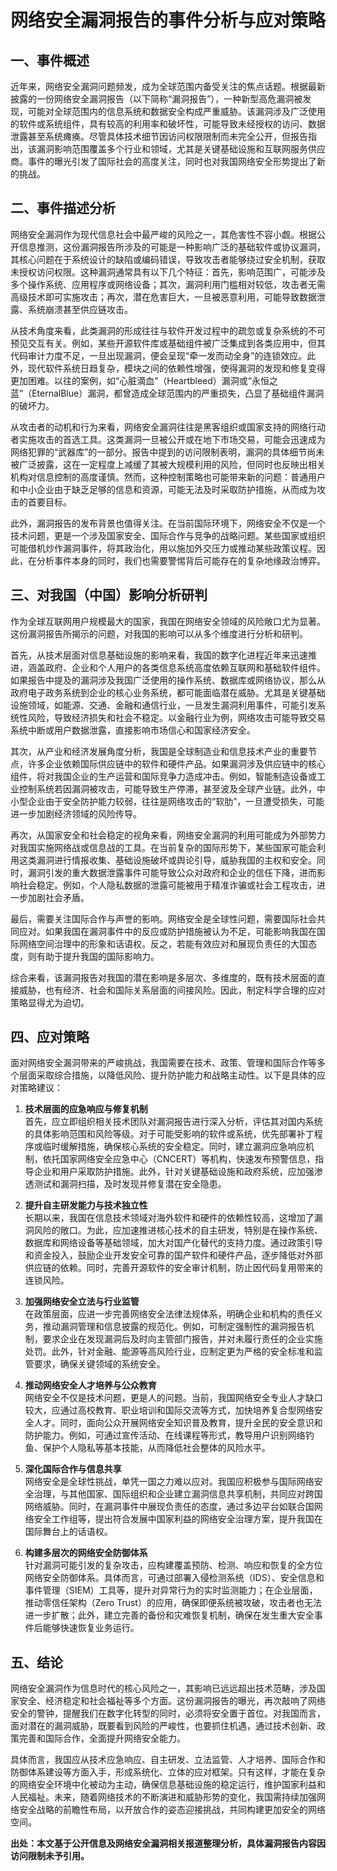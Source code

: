 # 网络安全漏洞报告的事件分析与应对策略

## 一、事件概述

近年来，网络安全漏洞问题频发，成为全球范围内备受关注的焦点话题。根据最新披露的一份网络安全漏洞报告（以下简称“漏洞报告”），一种新型高危漏洞被发现，可能对全球范围内的信息系统和数据安全构成严重威胁。该漏洞涉及广泛使用的软件或系统组件，具有较高的利用率和破坏性，可能导致未经授权的访问、数据泄露甚至系统瘫痪。尽管具体技术细节因访问权限限制而未完全公开，但报告指出，该漏洞影响范围覆盖多个行业和领域，尤其是关键基础设施和互联网服务供应商。事件的曝光引发了国际社会的高度关注，同时也对我国网络安全形势提出了新的挑战。

## 二、事件描述分析

网络安全漏洞作为现代信息社会中最严峻的风险之一，其危害性不容小觑。根据公开信息推测，这份漏洞报告所涉及的可能是一种影响广泛的基础软件或协议漏洞，其核心问题在于系统设计的缺陷或编码错误，导致攻击者能够绕过安全机制，获取未授权访问权限。这种漏洞通常具有以下几个特征：首先，影响范围广，可能涉及多个操作系统、应用程序或网络设备；其次，漏洞利用门槛相对较低，攻击者无需高级技术即可实施攻击；再次，潜在危害巨大，一旦被恶意利用，可能导致数据泄露、系统崩溃甚至供应链攻击。

从技术角度来看，此类漏洞的形成往往与软件开发过程中的疏忽或复杂系统的不可预见交互有关。例如，某些开源软件库或基础组件被广泛集成到各类应用中，但其代码审计力度不足，一旦出现漏洞，便会呈现“牵一发而动全身”的连锁效应。此外，现代软件系统日趋复杂，模块之间的依赖性增强，使得漏洞的发现和修复变得更加困难。以往的案例，如“心脏滴血”（Heartbleed）漏洞或“永恒之蓝”（EternalBlue）漏洞，都曾造成全球范围内的严重损失，凸显了基础组件漏洞的破坏力。

从攻击者的动机和行为来看，网络安全漏洞往往是黑客组织或国家支持的网络行动者实施攻击的首选工具。这类漏洞一旦被公开或在地下市场交易，可能会迅速成为网络犯罪的“武器库”的一部分。报告中提到的访问限制表明，漏洞的具体细节尚未被广泛披露，这在一定程度上减缓了其被大规模利用的风险，但同时也反映出相关机构对信息控制的高度谨慎。然而，这种控制策略也可能带来新的问题：普通用户和中小企业由于缺乏足够的信息和资源，可能无法及时采取防护措施，从而成为攻击的首要目标。

此外，漏洞报告的发布背景也值得关注。在当前国际环境下，网络安全不仅是一个技术问题，更是一个涉及国家安全、国际合作与竞争的战略问题。某些国家或组织可能借机炒作漏洞事件，将其政治化，用以施加外交压力或推动某些政策议程。因此，在分析事件本身的同时，我们也需要警惕背后可能存在的复杂地缘政治博弈。

## 三、对我国（中国）影响分析研判

作为全球互联网用户规模最大的国家，我国在网络安全领域的风险敞口尤为显著。这份漏洞报告所揭示的问题，对我国的影响可以从多个维度进行分析和研判。

首先，从技术层面对信息基础设施的影响来看，我国的数字化进程近年来迅速推进，涵盖政府、企业和个人用户的各类信息系统高度依赖互联网和基础软件组件。如果报告中提及的漏洞涉及我国广泛使用的操作系统、数据库或网络协议，那么从政府电子政务系统到企业的核心业务系统，都可能面临潜在威胁。尤其是关键基础设施领域，如能源、交通、金融和通信行业，一旦发生漏洞利用事件，可能引发系统性风险，导致经济损失和社会不稳定。以金融行业为例，网络攻击可能导致交易系统中断或用户数据泄露，直接影响市场信心和国家经济安全。

其次，从产业和经济发展角度分析，我国是全球制造业和信息技术产业的重要节点，许多企业依赖国际供应链中的软件和硬件产品。如果漏洞涉及供应链中的核心组件，将对我国企业的生产运营和国际竞争力造成冲击。例如，智能制造设备或工业控制系统若因漏洞被攻击，可能导致生产停滞，甚至波及全球产业链。此外，中小型企业由于安全防护能力较弱，往往是网络攻击的“软肋”，一旦遭受损失，可能进一步加剧经济领域的风险传导。

再次，从国家安全和社会稳定的视角来看，网络安全漏洞的利用可能成为外部势力对我国实施网络战或信息战的工具。在当前复杂的国际形势下，某些国家可能会利用这类漏洞进行情报收集、基础设施破坏或舆论引导，威胁我国的主权和安全。同时，漏洞引发的重大数据泄露事件可能导致公众对政府和企业的信任下降，进而影响社会稳定。例如，个人隐私数据的泄露可能被用于精准诈骗或社会工程攻击，进一步加剧社会矛盾。

最后，需要关注国际合作与声誉的影响。网络安全是全球性问题，需要国际社会共同应对。如果我国在漏洞事件中的反应或防护措施被认为不足，可能影响我国在国际网络空间治理中的形象和话语权。反之，若能有效应对和展现负责任的大国态度，则有助于提升我国的国际影响力。

综合来看，该漏洞报告对我国的潜在影响是多层次、多维度的，既有技术层面的直接威胁，也有经济、社会和国际关系层面的间接风险。因此，制定科学合理的应对策略显得尤为迫切。

## 四、应对策略

面对网络安全漏洞带来的严峻挑战，我国需要在技术、政策、管理和国际合作等多个层面采取综合措施，以降低风险、提升防护能力和战略主动性。以下是具体的应对策略建议：

1. **技术层面的应急响应与修复机制**  
   首先，应立即组织相关技术团队对漏洞报告进行深入分析，评估其对国内系统的具体影响范围和风险等级。对于可能受影响的软件或系统，优先部署补丁程序或临时缓解措施，确保核心系统的安全稳定。同时，建立漏洞应急响应机制，依托国家网络安全应急中心（CNCERT）等机构，快速发布预警信息，指导企业和用户采取防护措施。此外，针对关键基础设施和政府系统，应加强渗透测试和漏洞扫描，及时发现并修复潜在安全隐患。

2. **提升自主研发能力与技术独立性**  
   长期以来，我国在信息技术领域对海外软件和硬件的依赖性较高，这增加了漏洞风险的敞口。为此，应加速推进核心技术的自主研发，特别是在操作系统、数据库和网络设备等基础领域，加大对国产化替代的支持力度。通过政策引导和资金投入，鼓励企业开发安全可靠的国产软件和硬件产品，逐步降低对外部供应链的依赖。同时，完善开源软件的安全审计机制，防止因代码复用带来的连锁风险。

3. **加强网络安全立法与行业监管**  
   在政策层面，应进一步完善网络安全法律法规体系，明确企业和机构的责任义务，推动漏洞管理和信息披露的规范化。例如，可制定强制性的漏洞报告机制，要求企业在发现漏洞后及时向主管部门报告，并对未履行责任的企业实施处罚。此外，针对金融、能源等高风险行业，应制定更为严格的安全标准和监管要求，确保关键领域的系统安全。

4. **推动网络安全人才培养与公众教育**  
   网络安全不仅是技术问题，更是人的问题。当前，我国网络安全专业人才缺口较大，应通过高校教育、职业培训和国际交流等方式，加快培养复合型网络安全人才。同时，面向公众开展网络安全知识普及教育，提升全民的安全意识和防护能力。例如，可通过宣传活动、在线课程等形式，教导用户识别网络钓鱼、保护个人隐私等基本技能，从而降低社会整体的风险水平。

5. **深化国际合作与信息共享**  
   网络安全是全球性挑战，单凭一国之力难以应对。我国应积极参与国际网络安全治理，与其他国家、国际组织和企业建立漏洞信息共享机制，共同应对跨国网络威胁。同时，在漏洞事件中展现负责任的态度，通过多边平台如联合国网络安全工作组等，提出符合发展中国家利益的网络安全治理方案，提升我国在国际舞台上的话语权。

6. **构建多层次的网络安全防御体系**  
   针对漏洞可能引发的复杂攻击，应构建覆盖预防、检测、响应和恢复的全方位网络安全防御体系。具体而言，可通过部署入侵检测系统（IDS）、安全信息和事件管理（SIEM）工具等，提升对异常行为的实时监测能力；在企业层面，推动零信任架构（Zero Trust）的应用，确保即便系统被攻破，攻击者也无法进一步扩散；此外，建立完善的备份和灾难恢复机制，确保在发生重大安全事件后能够快速恢复业务运行。

## 五、结论

网络安全漏洞作为信息时代的核心风险之一，其影响已远远超出技术范畴，涉及国家安全、经济稳定和社会福祉等多个方面。这份漏洞报告的曝光，再次敲响了网络安全的警钟，提醒我们在数字化转型的同时，必须将安全置于首位。对我国而言，面对潜在的漏洞威胁，既要看到风险的严峻性，也要抓住机遇，通过技术创新、政策完善和国际合作，全面提升网络安全能力。

具体而言，我国应从技术应急响应、自主研发、立法监管、人才培养、国际合作和防御体系建设等方面入手，形成系统化、立体的应对框架。只有这样，才能在复杂的网络安全环境中化被动为主动，确保信息基础设施的稳定运行，维护国家利益和人民福祉。未来，随着网络技术的不断演进和威胁形势的变化，我国需持续加强网络安全战略的前瞻性布局，以开放合作的姿态迎接挑战，共同构建更加安全的网络空间。

**出处：本文基于公开信息及网络安全漏洞相关报道整理分析，具体漏洞报告内容因访问限制未予引用。**